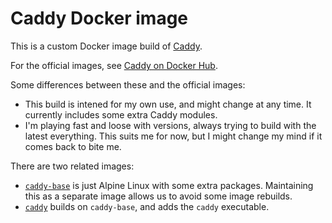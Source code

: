 <!--
  Copyright 2021 Matthew Brecknell <matthew@brecknell.net>
  SPDX-License-Identifier: Apache-2.0
-->

# Caddy Docker image

This is a custom Docker image build of [Caddy](https://caddyserver.com).

For the official images, see [Caddy on Docker Hub](https://hub.docker.com/_/caddy).

Some differences between these and the official images:
- This build is intened for my own use, and might change at any time. It
  currently includes some extra Caddy modules.
- I'm playing fast and loose with versions, always trying to build with the
  latest everything. This suits me for now, but I might change my mind if it
  comes back to bite me.

There are two related images:
- [`caddy-base`](https://github.com/users/mbrcknl/packages/container/package/caddy-base)
  is just Alpine Linux with some extra packages. Maintaining this as a separate
  image allows us to avoid some image rebuilds.
- [`caddy`](https://github.com/users/mbrcknl/packages/container/package/caddy)
  builds on `caddy-base`, and adds the `caddy` executable.

